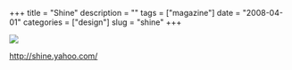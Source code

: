 +++
title = "Shine"
description = ""
tags = ["magazine"]
date = "2008-04-01"
categories = ["design"]
slug = "shine"
+++


 

  <div id="screens-thumbs" class="clearfix">
    <div class="txt-center" id="design-submission"><a href="http://shine.yahoo.com/"><img id='bluga-thumbnail-761' class='bluga-thumbnail large' src='http://media.konigi.com/bluga/
wt47f275778513a.jpg'/></a></div>  
  </div>   
<p><a href="http://shine.yahoo.com/">http://shine.yahoo.com/</a></p>





